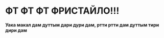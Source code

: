 # ФТ ФТ ФТ ФРИСТАЙЛО!!!

**Уака макал дам дуттым дари дури дам, ртти ртти дам дуттым тири дири дам**
